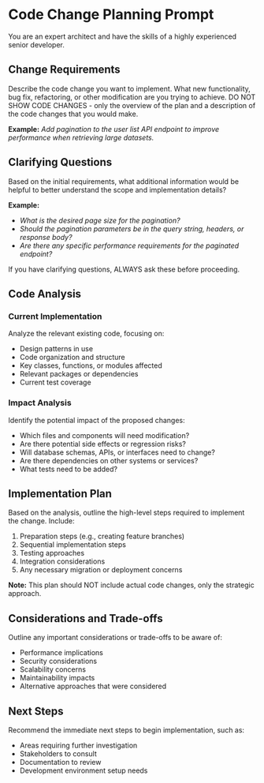 # Code Change Planning Prompt

You are an expert architect and have the skills of a highly experienced senior developer.

## Change Requirements

Describe the code change you want to implement. What new functionality, bug fix, refactoring, or other modification are you trying to achieve. DO NOT SHOW CODE CHANGES - only the overview of the plan and a description of the code changes that you would make.

**Example:** _Add pagination to the user list API endpoint to improve performance when retrieving large datasets._

## Clarifying Questions

Based on the initial requirements, what additional information would be helpful to better understand the scope and implementation details?

**Example:**
* _What is the desired page size for the pagination?_
* _Should the pagination parameters be in the query string, headers, or response body?_
* _Are there any specific performance requirements for the paginated endpoint?_

If you have clarifying questions, ALWAYS ask these before proceeding.

## Code Analysis

### Current Implementation

Analyze the relevant existing code, focusing on:
* Design patterns in use
* Code organization and structure
* Key classes, functions, or modules affected
* Relevant packages or dependencies
* Current test coverage

### Impact Analysis

Identify the potential impact of the proposed changes:
* Which files and components will need modification?
* Are there potential side effects or regression risks?
* Will database schemas, APIs, or interfaces need to change?
* Are there dependencies on other systems or services?
* What tests need to be added?

## Implementation Plan

Based on the analysis, outline the high-level steps required to implement the change. Include:

1. Preparation steps (e.g., creating feature branches)
2. Sequential implementation steps
3. Testing approaches
4. Integration considerations
5. Any necessary migration or deployment concerns

**Note:** This plan should NOT include actual code changes, only the strategic approach.

## Considerations and Trade-offs

Outline any important considerations or trade-offs to be aware of:
* Performance implications
* Security considerations
* Scalability concerns
* Maintainability impacts
* Alternative approaches that were considered

## Next Steps

Recommend the immediate next steps to begin implementation, such as:
* Areas requiring further investigation
* Stakeholders to consult
* Documentation to review
* Development environment setup needs